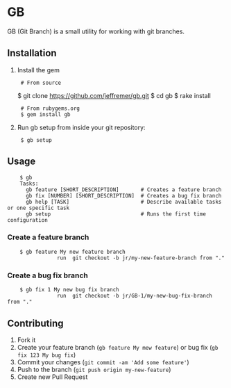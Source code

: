 # GB

GB (Git Branch) is a small utility for working with git branches.

## Installation

1. Install the gem

		# From source
    $ git clone https://github.com/jeffremer/gb.git
		$ cd gb
		$ rake install
		
		# From rubygems.org
		$ gem install gb

2. Run gb setup from inside your git repository:

		$ gb setup


## Usage

		$ gb
		Tasks:
		  gb feature [SHORT_DESCRIPTION]       # Creates a feature branch
		  gb fix [NUMBER] [SHORT_DESCRIPTION]  # Creates a bug fix branch
		  gb help [TASK]                       # Describe available tasks or one specific task
		  gb setup                             # Runs the first time configuration
		
### Create a feature branch

		$ gb feature My new feature branch
					run  git checkout -b jr/my-new-feature-branch from "."
					
### Create a bug fix branch

		$ gb fix 1 My new bug fix branch
					run  git checkout -b jr/GB-1/my-new-bug-fix-branch from "."
		
## Contributing

1. Fork it
2. Create your feature branch (`gb feature My mew feature`) or bug fix (`gb fix 123 My bug fix`)
3. Commit your changes (`git commit -am 'Add some feature'`)
4. Push to the branch (`git push origin my-new-feature`)
5. Create new Pull Request
